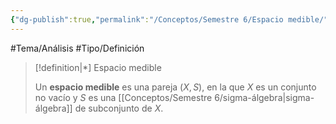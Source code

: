 ```yaml
---
{"dg-publish":true,"permalink":"/Conceptos/Semestre 6/Espacio medible/"}
---
```


#Tema/Análisis  #Tipo/Definición 

> [!definition|*] Espacio medible
> 
> Un **espacio medible** es una pareja $(X,S)$, en la que $X$ es un conjunto no vacío y $S$ es una [[Conceptos/Semestre 6/sigma-álgebra\|sigma-álgebra]] de subconjunto de $X$.